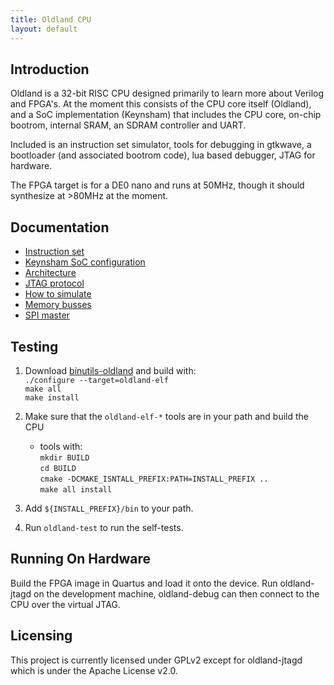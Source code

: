 ```yaml
---
title: Oldland CPU
layout: default
---
```


Introduction
------------

Oldland is a 32-bit RISC CPU designed primarily to learn more about Verilog
and FPGA's.  At the moment this consists of the CPU core itself (Oldland), and
a SoC implementation (Keynsham) that includes the CPU core, on-chip bootrom,
internal SRAM, an SDRAM controller and UART.

Included is an instruction set simulator, tools for debugging in gtkwave, a
bootloader (and associated bootrom code), lua based debugger, JTAG for
hardware.

The FPGA target is for a DE0 nano and runs at 50MHz, though it should
synthesize at &gt;80MHz at the moment.

Documentation
-------------

- [Instruction set](instructions.html)
- [Keynsham SoC configuration](keynsham.html)
- [Architecture](docs/design.html)
- [JTAG protocol](docs/jtag.html)
- [How to simulate](docs/simulating.html)
- [Memory busses](docs/memory.html)
- [SPI master](docs/spimaster.html)

Testing
-------

   1. Download
      [binutils-oldland](https://github.com/jamieiles/binutils-oldland") and
      build with:  
   	`./configure --target=oldland-elf`  
   	`make all`  
   	`make install`

   2. Make sure that the `oldland-elf-*` tools are in your path and build the CPU
      + tools with:  
   	`mkdir BUILD`  
   	`cd BUILD`  
   	`cmake -DCMAKE_ISNTALL_PREFIX:PATH=INSTALL_PREFIX ..`  
   	`make all install`

   3. Add `${INSTALL_PREFIX}/bin` to your path.

   4. Run `oldland-test` to run the self-tests.

Running On Hardware
-------------------

Build the FPGA image in Quartus and load it onto the device.  Run
oldland-jtagd on the development machine, oldland-debug can then connect to
the CPU over the virtual JTAG.

Licensing
---------

This project is currently licensed under GPLv2 except for oldland-jtagd which
is under the Apache License v2.0.
